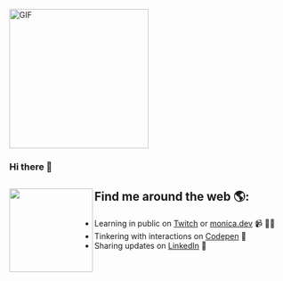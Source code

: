 <img src="https://github.com/abhisheknaiidu/abhisheknaiidu/blob/master/code.gif?raw=true" alt="GIF"  width="250"/><br> 

### Hi there 👋


## Find me around the web 🌎: <a href="https://github.com/Christianluengo"><img align="left" width="150" height="150" src="https://github.com/abhisheknaiidu/abhisheknaiidu/blob/master/code.gif?raw=true"></a>
- Learning in public on <a href="https://www.twitch.tv/blacktechdiva">Twitch</a> or <a href="https://www.monica.dev">monica.dev</a> 📹 ✍🏾
- Tinkering with interactions on <a href="https://codepen.io/m0nica"> Codepen</a> 🏓
- Sharing updates on <a href="https://www.linkedin.com/in/monicampowell/">LinkedIn</a> 💼
  
 
<!--
**Christianluengo/Christianluengo** is a ✨ _special_ ✨ repository because its `README.md` (this file) appears on your GitHub profile.

Here are some ideas to get you started:

- 🔭 I’m currently working on ...
- 🌱 I’m currently learning ...
- 👯 I’m looking to collaborate on ...
- 🤔 I’m looking for help with ...
- 💬 Ask me about ...
- 📫 How to reach me: ...
- 😄 Pronouns: ...
- ⚡ Fun fact: ...
-->
